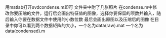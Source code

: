 用matlab打开svdcondense.m即可
文件夹中附了几张照片
在condense.m中修改你要压缩的文件，运行后会画出特征值的图像，选择你要保留的项数并输入，随后输入你要在数据文件中使用的小数位数
最后会画出原图以及压缩后的图像
在目录中你可以看到两个数据矩阵的大小，一个名为data(raw).mat 一个名为data(condensed).m